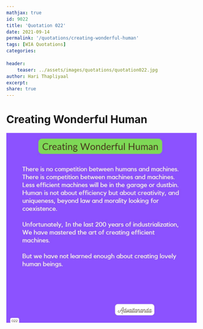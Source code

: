 ```yaml
---
mathjax: true
id: 9022
title: 'Quotation 022'
date: 2021-09-14
permalink: '/quotations/creating-wonderful-human'
tags: [WIA Quotations] 
categories: 

header:
    teaser: ../assets/images/quotations/quotation022.jpg
author: Hari Thapliyaal 
excerpt:
share: true 
---
```


# Creating Wonderful Human

![Creating Wonderful Human](../assets/images/quotations/quotation022.jpg)
